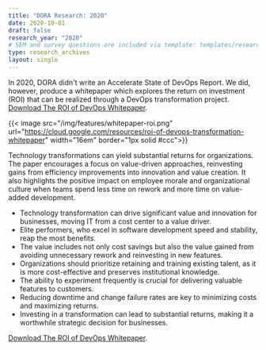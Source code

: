 ```yaml
---
title: "DORA Research: 2020"
date: 2020-10-01
draft: false
research_year: "2020"
# SEM and survey questions are included via template: templates/research_archives/single.html, if specified in front matter. The data for survey questions can be found at data/survey_questions.json
type: research_archives
layout: single
---
```


In 2020, DORA didn't write an Accelerate State of DevOps Report. We did, however, produce a whitepaper which explores the return on investment (ROI) that can be realized through a DevOps transformation project. [Download The ROI of DevOps Whitepaper](https://cloud.google.com/resources/roi-of-devops-transformation-whitepaper).

{{< image src="/img/features/whitepaper-roi.png" url="https://cloud.google.com/resources/roi-of-devops-transformation-whitepaper" width="16em" border="1px solid #ccc">}}

Technology transformations can yield substantial returns for organizations. The paper encourages a focus on value-driven approaches, reinvesting gains from efficiency improvements into innovation and value creation. It also highlights the positive impact on employee morale and organizational culture when teams spend less time on rework and more time on value-added development.

* Technology transformation can drive significant value and innovation for businesses, moving IT from a cost center to a value driver.
* Elite performers, who excel in software development speed and stability, reap the most benefits.
* The value includes not only cost savings but also the value gained from avoiding unnecessary rework and reinvesting in new features.
* Organizations should prioritize retaining and training existing talent, as it is more cost-effective and preserves institutional knowledge.
* The ability to experiment frequently is crucial for delivering valuable features to customers.
* Reducing downtime and change failure rates are key to minimizing costs and maximizing returns.
* Investing in a transformation can lead to substantial returns, making it a worthwhile strategic decision for businesses.

[Download The ROI of DevOps Whitepaper](https://cloud.google.com/resources/roi-of-devops-transformation-whitepaper).
